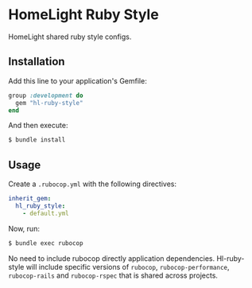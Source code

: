 # HomeLight Ruby Style

HomeLight shared ruby style configs.

## Installation

Add this line to your application's Gemfile:

```ruby
group :development do
  gem "hl-ruby-style"
end
```

And then execute:

```bash
$ bundle install
```

## Usage

Create a `.rubocop.yml` with the following directives:

```yaml
inherit_gem:
  hl_ruby_style:
    - default.yml
```

Now, run:

```bash
$ bundle exec rubocop
```

No need to include rubocop directly application dependencies. Hl-ruby-style will include specific versions of `rubocop`, `rubocop-performance`, `rubocop-rails` and `rubocop-rspec` that is shared across projects.
